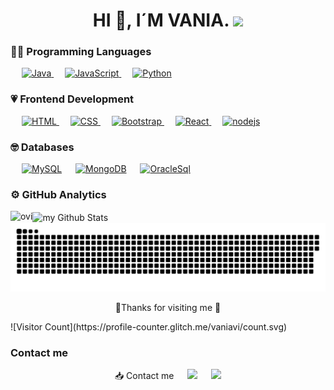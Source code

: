 <h1 align="center"> HI 👋, I´M VANIA.  <img src="https://media.giphy.com/media/mGcNjsfWAjY5AEZNw6/giphy.gif" width="50"> </h1>

### 👨‍💻 Programming Languages

<p  align="left">
    &emsp;
    <a href="https://github.com/search?q=user%3ADenverCoder1+is%3Arepo+language%3Ajava">
        <img alt="Java" src="https://img.shields.io/badge/java-%23ED8B00.svg?logo=openjdk&logoColor=white">
    </a>
    &emsp;
    <a href="https://developer.mozilla.org/en-US/docs/Web/JavaScript" target="_blank"> 
         <img alt="JavaScript" src="https://img.shields.io/badge/JavaScript%20-%23F7DF1E.svg?logo=javascript&logoColor=black">
   </a>
    &emsp;
    <a href="https://www.python.org" target="_blank">
        <img alt="Python" src="https://img.shields.io/badge/Python%20-%2314354C.svg?logo=python&logoColor=white">
    </a>
    
### 💗 Frontend Development
<p align="left"> 
  &emsp; 
  <a href="https://www.w3.org/html/" target="_blank"> 
   <img alt="HTML" src="https://img.shields.io/badge/HTML5%20-%23E34F26.svg?logo=html5&logoColor=white">
  </a>   
  &emsp;
  <a href="https://www.w3schools.com/css/" target="_blank">
    <img alt="CSS" src="https://img.shields.io/badge/CSS%20-%231572B6.svg?logo=css3&logoColor=white">
  </a> 
   &emsp;
  <a href="https://getbootstrap.com" target="_blank"> 
    <img alt="Bootstrap" src="https://img.shields.io/badge/Bootstrap-%23563D7C.svg?style=flat&logo=bootstrap&logoColor=white"/>
  </a>
    &emsp;
<a href="https://es.react.dev/" target="_blank">  
    <img alt="React" src="https://img.shields.io/badge/react-%2320232a.svg?logo=react&logoColor=%2361DAFB"/>
</a>
    &emsp;
<a href="https://nodejs.org/es" target="_blank">  
    <img alt="nodejs" src="https://img.shields.io/badge/node.js-6DA55F?logo=node.js&logoColor=white"/>
</a>    
    
</p>

### 🤓 Databases
<p align="left">
  &emsp;
    <a href="https://www.mysql.com/"><img alt="MySQL" src="https://img.shields.io/badge/MySQL-%2300f.svg?style=flat&llogo=mysql&logoColor=white"></a>
  &emsp;
    <a href="https://www.mongodb.com/"><img alt="MongoDB" src ="https://img.shields.io/badge/MongoDB-%234ea94b.svg?logo=mongodb&logoColor=white"></a>
  &emsp;
    <a href="https://www.oracle.com/database/sqldeveloper/"><img alt="OracleSql" src="https://img.shields.io/badge/Oracle-F80000?logo=oracle&logoColor=white"></a>
  &emsp;
 </p>


### ⚙️ GitHub Analytics
<img align="left" src="https://github-readme-stats.vercel.app/api/top-langs?username=vaniavi&show_icons=true&locale=en&layout=compact&theme=chartreuse-dark" alt="ovi" />
<img align="center" src="https://github-readme-stats.vercel.app/api?username=vaniavi&include_all_commits=true&count_private=true&show_icons=true&line_height=20&title_color=2B5BBD&icon_color=1124BB&text_color=A1A1A1&bg_color=0,000000,130F40" alt="my Github Stats"/>

<picture>
  <source media="(prefers-color-scheme: dark)" srcset="https://raw.githubusercontent.com/VaniaVI/VaniaVI/main/output/github-contribution-grid-snake-dark.svg" />
  <source media="(prefers-color-scheme: light)" srcset="https://raw.githubusercontent.com/VaniaVI/VaniaVI/main/output/github-contribution-grid-snake.svg" />
  <img alt="github-snake" src="https://raw.githubusercontent.com/VaniaVI/VaniaVI/main/output/github-contribution-grid-snake.svg" />
</picture>

<!-- Gracias por las vistas -->
<p align="center">
   🌸Thanks for visiting me 🌸
</p>
![Visitor Count](https://profile-counter.glitch.me/vaniavi/count.svg)

### Contact me
<p align="center">
     📥 Contact me
     &emsp;
    <a target="_blank" href="https://www.linkedin.com/in/vaniavi"><img src="https://img.shields.io/badge/-LinkedIn-0077B5?logo=Linkedin&logoColor=white"></img></a>
     &emsp;
    <a target="_blank" href="mailto:vania.vargas.igor@gmail.com"><img src="https://img.shields.io/badge/-Gmail-D14836?logo=Gmail&logoColor=white"></img></a>
</p>





